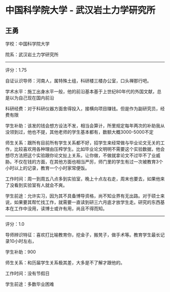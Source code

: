 # 中国科学院大学 - 武汉岩土力学研究所

## 王勇

学校：中国科学院大学

院系：武汉岩土力学研究所

* * *

评分：1.75

自证认识导师：河南人，属特殊土组，科研楼三楼办公室，口头禅那行吧。

学术水平：施工出身水平一般，他的前沿基本基于上世纪80年代的外国文献，总是以为自己现在国内前沿

科研经费：对于科研仪器方面舍得投入，接横向项目赚钱。但是作为副研究员，经费有限

学生补助：该发的钱会想方设法不发，相当会算计，所里规定每年两次的补助我从没领到过，他也不提，其他老师的学生基本都有，数额大概3000-5000不定

师生关系：跟所有目前所有学生关系都不好，招学生来经常做与毕业论文无关的工作，比较喜欢用各种理由压榨学生。比如毕业论文明明不需要这个实验数据，他会想尽方法把这个实验跟你论文扯上关系，让你做，不做就拿论文不过毕不了业威胁。不仅在钱的方面，在其他方面也相当严厉，师门里的学生有过一次被教育3个小时以上的记录，教育一个小时家常便饭。

工作时间：周一到周五八点多到实验室，晚上十点左右走，周末也要去，如果他来了没看到实验室有人就会不爽。

学生前途：允许实习，因为其不具备博导资格，尚不知业界有无出路。对于硕士来说，如果要其帮忙找工作，就需要一直读到研三六月底才放学生走。研究的东西基本在工作中没用，读博士或许有用，尚且不得而知。

* * *

评分：1.0

导师辨识特征：喜欢打比喻教育你，挖金子，搬凳子，做手术等。教育学生最长记录10小时左右，

学生补助：900

师生关系：和历届学生关系极其差，大多是不了解才跟他的。

工作时间：没有节假日

学生前途：多数毕业困难